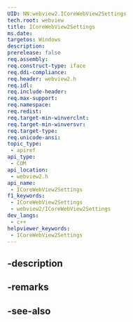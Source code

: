 ```yaml
---
UID: NN:webview2.ICoreWebView2Settings
tech.root: webview
title: ICoreWebView2Settings
ms.date: 
targetos: Windows
description: 
prerelease: false
req.assembly: 
req.construct-type: iface
req.ddi-compliance: 
req.header: webview2.h
req.idl: 
req.include-header: 
req.max-support: 
req.namespace: 
req.redist: 
req.target-min-winverclnt: 
req.target-min-winversvr: 
req.target-type: 
req.unicode-ansi: 
topic_type:
 - apiref
api_type:
 - COM
api_location:
 - webview2.h
api_name:
 - ICoreWebView2Settings
f1_keywords:
 - ICoreWebView2Settings
 - webview2/ICoreWebView2Settings
dev_langs:
 - c++
helpviewer_keywords:
 - ICoreWebView2Settings
---
```


## -description

## -remarks

## -see-also

